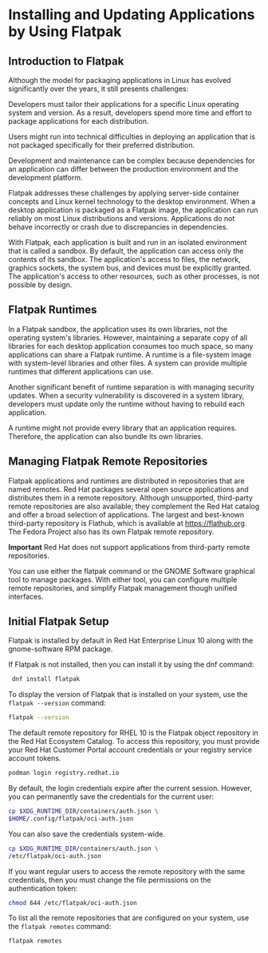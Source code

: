 # Installing and Updating Applications by Using Flatpak

## Introduction to Flatpak

Although the model for packaging applications in Linux has evolved significantly over the years, it still presents challenges:

Developers must tailor their applications for a specific Linux operating system and version. As a result, developers spend more time and effort to package applications for each distribution.

Users might run into technical difficulties in deploying an application that is not packaged specifically for their preferred distribution.

Development and maintenance can be complex because dependencies for an application can differ between the production environment and the development platform.

Flatpak addresses these challenges by applying server-side container concepts and Linux kernel technology to the desktop environment. When a desktop application is packaged as a Flatpak image, the application can run reliably on most Linux distributions and versions. Applications do not behave incorrectly or crash due to discrepancies in dependencies.

With Flatpak, each application is built and run in an isolated environment that is called a sandbox. By default, the application can access only the contents of its sandbox. The application's access to files, the network, graphics sockets, the system bus, and devices must be explicitly granted. The application's access to other resources, such as other processes, is not possible by design.

## Flatpak Runtimes

In a Flatpak sandbox, the application uses its own libraries, not the operating system's libraries. However, maintaining a separate copy of all libraries for each desktop application consumes too much space, so many applications can share a Flatpak runtime. A runtime is a file-system image with system-level libraries and other files. A system can provide multiple runtimes that different applications can use.

Another significant benefit of runtime separation is with managing security updates. When a security vulnerability is discovered in a system library, developers must update only the runtime without having to rebuild each application.

A runtime might not provide every library that an application requires. Therefore, the application can also bundle its own libraries.

## Managing Flatpak Remote Repositories

Flatpak applications and runtimes are distributed in repositories that are named remotes. Red Hat packages several open source applications and distributes them in a remote repository. Although unsupported, third-party remote repositories are also available; they complement the Red Hat catalog and offer a broad selection of applications. The largest and best-known third-party repository is Flathub, which is available at https://flathub.org. The Fedora Project also has its own Flatpak remote repository.

**Important**
Red Hat does not support applications from third-party remote repositories.

You can use either the flatpak command or the GNOME Software graphical tool to manage packages. With either tool, you can configure multiple remote repositories, and simplify Flatpak management though unified interfaces.

## Initial Flatpak Setup

Flatpak is installed by default in Red Hat Enterprise Linux 10 along with the gnome-software RPM package.

If Flatpak is not installed, then you can install it by using the dnf command:

```bash
 dnf install flatpak
```

To display the version of Flatpak that is installed on your system, use the `flatpak --version` command:

```bash
flatpak --version
```

The default remote repository for RHEL 10 is the Flatpak object repository in the Red Hat Ecosystem Catalog. To access this repository, you must provide your Red Hat Customer Portal account credentials or your registry service account tokens.

```bash
podman login registry.redhat.io
```

By default, the login credentials expire after the current session. However, you can permanently save the credentials for the current user:

```bash
cp $XDG_RUNTIME_DIR/containers/auth.json \
$HOME/.config/flatpak/oci-auth.json
```

You can also save the credentials system-wide.

```bash
cp $XDG_RUNTIME_DIR/containers/auth.json \
/etc/flatpak/oci-auth.json
```

If you want regular users to access the remote repository with the same credentials, then you must change the file permissions on the authentication token:

```bash
chmod 644 /etc/flatpak/oci-auth.json
```

To list all the remote repositories that are configured on your system, use the `flatpak remotes` command:

```bash
flatpak remotes
```